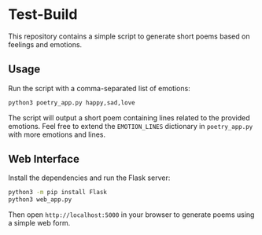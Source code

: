 # Test-Build

This repository contains a simple script to generate short poems based on feelings and emotions.

## Usage

Run the script with a comma-separated list of emotions:

```bash
python3 poetry_app.py happy,sad,love
```

The script will output a short poem containing lines related to the provided emotions. Feel free to extend the `EMOTION_LINES` dictionary in `poetry_app.py` with more emotions and lines.

## Web Interface

Install the dependencies and run the Flask server:

```bash
python3 -m pip install Flask
python3 web_app.py
```

Then open `http://localhost:5000` in your browser to generate poems using a simple web form.
